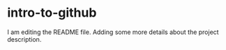 # intro-to-github
I am editing the README file. Adding some more details about the project description.
